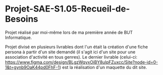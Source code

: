 # Projet-SAE-S1.05-Recueil-de-Besoins

Projet réalisé par moi-même lors de ma première année de BUT Informatique.

Projet divisé en plusieurs livrables dont l'un était la création d'une fiche persona à partir d'un site demandé (il s'agit ici d'un site pour une association d'activité en tous genres).
Le dernier livrable (celui-ci: https://www.figma.com/design/BLgzWqyxOiBY8ulpFZuxcc/Site?node-id=0-1&t=gynb9OaK44pd0FhF-1) est la réalisation d'un maquette du dit site.
